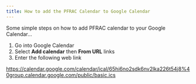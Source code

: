 ```yaml
---
title: How to add the PFRAC Calendar to Google Calendar
---
```


Some simple steps on how to add PFRAC calendar to your Google Calendar...

1. Go into Google Calendar
2. Select **Add calendar** then **From URL** links
3. Enter the following web link

https://calendar.google.com/calendar/ical/65hi6no2sdk6nv2lka226t54j8%40group.calendar.google.com/public/basic.ics
